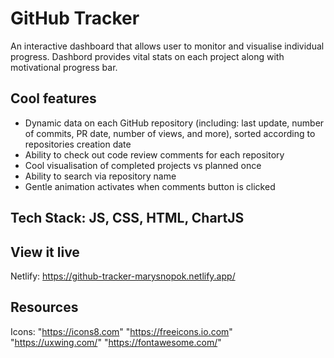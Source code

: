 # GitHub Tracker

An interactive dashboard that allows user to monitor and visualise individual progress.
Dashbord provides vital stats on each project along with motivational progress bar.

## Cool features

- Dynamic data on each GitHub repository (including: last update, number of commits, PR date, number of views, and more), sorted according to repositories creation date
- Ability to check out code review comments for each repository
- Cool visualisation of completed projects vs planned once
- Ability to search via repository name
- Gentle animation activates when comments button is clicked

## Tech Stack: JS, CSS, HTML, ChartJS

## View it live

Netlify: https://github-tracker-marysnopok.netlify.app/

## Resources

Icons:
"https://icons8.com"
"https://freeicons.io.com"
"https://uxwing.com/"
"https://fontawesome.com/"
